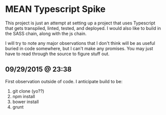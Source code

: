 # MEAN Typescript Spike

This project is just an attempt at setting up a project that uses Typescript that gets transpiled, linted, tested, and deployed.  I would also like to build in the SASS chain, along with the js chain.

I will try to note any major observations that I don't think will be as useful buried in code somewhere, but I can't make any promises.  You may just have to read through the source to figure stuff out.

## 09/29/2015 @ 23:38

First observation outside of code.  I anticipate build to be:

1. git clone (yo??)
2. npm install
3. bower install
4. grunt
